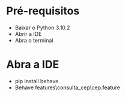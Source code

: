 # Pré-requisitos
- Baixar o Python 3.10.2
- Abrir a IDE
- Abra o terminal

# Abra a IDE
- pip install behave
- Behave features\consulta_cep\cep.feature
